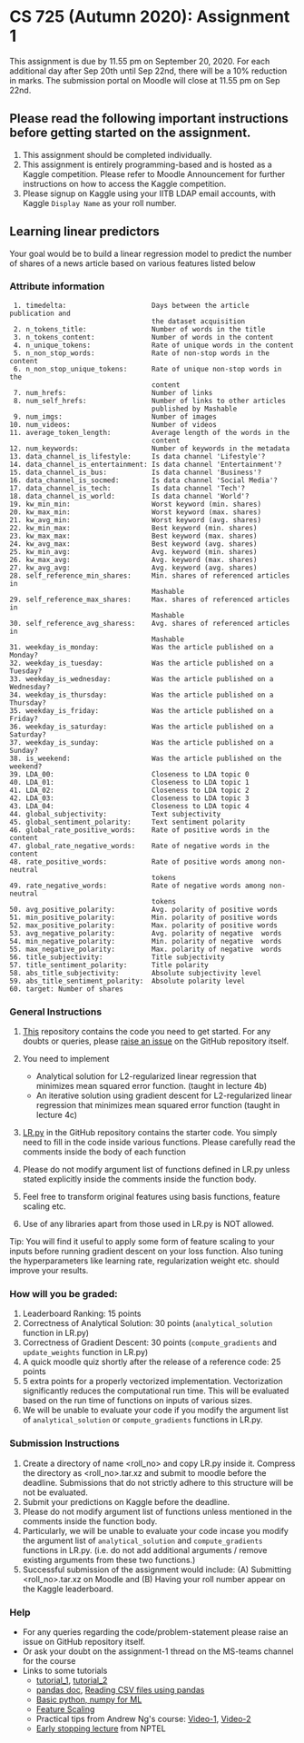 # CS 725 (Autumn 2020): Assignment 1

This assignment is due by 11.55 pm on September 20, 2020. For each additional day after Sep 20th until Sep 22nd, there will be a 10% reduction in marks. The submission portal on Moodle will close at 11.55 pm on Sep 22nd.

## Please read the following important instructions before getting started on the assignment.
1. This assignment should be completed individually.
2. This assignment is entirely programming-based and is hosted as a Kaggle competition. Please refer to Moodle Announcement for further instructions on how to access the Kaggle competition.
3. Please signup on Kaggle using your IITB LDAP email accounts, with Kaggle `Display Name` as your roll number. 


## Learning linear predictors
Your goal would be to build a linear regression model to predict the number of shares of a news article based on various features listed below

### Attribute information
	 1. timedelta:                     Days between the article publication and
	                                   the dataset acquisition
	 2. n_tokens_title:                Number of words in the title
	 3. n_tokens_content:              Number of words in the content
	 4. n_unique_tokens:               Rate of unique words in the content
	 5. n_non_stop_words:              Rate of non-stop words in the content
	 6. n_non_stop_unique_tokens:      Rate of unique non-stop words in the
	                                   content
	 7. num_hrefs:                     Number of links
	 8. num_self_hrefs:                Number of links to other articles
	                                   published by Mashable
	 9. num_imgs:                      Number of images
	10. num_videos:                    Number of videos
	11. average_token_length:          Average length of the words in the
	                                   content
	12. num_keywords:                  Number of keywords in the metadata
	13. data_channel_is_lifestyle:     Is data channel 'Lifestyle'?
	14. data_channel_is_entertainment: Is data channel 'Entertainment'?
	15. data_channel_is_bus:           Is data channel 'Business'?
	16. data_channel_is_socmed:        Is data channel 'Social Media'?
	17. data_channel_is_tech:          Is data channel 'Tech'?
	18. data_channel_is_world:         Is data channel 'World'?
	19. kw_min_min:                    Worst keyword (min. shares)
	20. kw_max_min:                    Worst keyword (max. shares)
	21. kw_avg_min:                    Worst keyword (avg. shares)
	22. kw_min_max:                    Best keyword (min. shares)
	23. kw_max_max:                    Best keyword (max. shares)
	24. kw_avg_max:                    Best keyword (avg. shares)
	25. kw_min_avg:                    Avg. keyword (min. shares)
	26. kw_max_avg:                    Avg. keyword (max. shares)
	27. kw_avg_avg:                    Avg. keyword (avg. shares)
	28. self_reference_min_shares:     Min. shares of referenced articles in
	                                   Mashable
	29. self_reference_max_shares:     Max. shares of referenced articles in
	                                   Mashable
	30. self_reference_avg_sharess:    Avg. shares of referenced articles in
	                                   Mashable
	31. weekday_is_monday:             Was the article published on a Monday?
	32. weekday_is_tuesday:            Was the article published on a Tuesday?
	33. weekday_is_wednesday:          Was the article published on a Wednesday?
	34. weekday_is_thursday:           Was the article published on a Thursday?
	35. weekday_is_friday:             Was the article published on a Friday?
	36. weekday_is_saturday:           Was the article published on a Saturday?
	37. weekday_is_sunday:             Was the article published on a Sunday?
	38. is_weekend:                    Was the article published on the weekend?
	39. LDA_00:                        Closeness to LDA topic 0
	40. LDA_01:                        Closeness to LDA topic 1
	41. LDA_02:                        Closeness to LDA topic 2
	42. LDA_03:                        Closeness to LDA topic 3
	43. LDA_04:                        Closeness to LDA topic 4
	44. global_subjectivity:           Text subjectivity
	45. global_sentiment_polarity:     Text sentiment polarity
	46. global_rate_positive_words:    Rate of positive words in the content
	47. global_rate_negative_words:    Rate of negative words in the content
	48. rate_positive_words:           Rate of positive words among non-neutral
	                                   tokens
	49. rate_negative_words:           Rate of negative words among non-neutral
	                                   tokens
	50. avg_positive_polarity:         Avg. polarity of positive words
	51. min_positive_polarity:         Min. polarity of positive words
	52. max_positive_polarity:         Max. polarity of positive words
	53. avg_negative_polarity:         Avg. polarity of negative  words
	54. min_negative_polarity:         Min. polarity of negative  words
	55. max_negative_polarity:         Max. polarity of negative  words
	56. title_subjectivity:            Title subjectivity
	57. title_sentiment_polarity:      Title polarity
	58. abs_title_subjectivity:        Absolute subjectivity level
	59. abs_title_sentiment_polarity:  Absolute polarity level
	60. target:	Number of shares

### General Instructions

1. [This](https://github.com/awasthiabhijeet/cs725-2020-assign1) repository contains the code you need to get started. For any doubts or queries, please [raise an issue](https://github.com/awasthiabhijeet/cs725-2020-assign1/issues) on the GitHub repository itself.

2. You need to implement
	- Analytical solution for L2-regularized linear regression that minimizes mean squared error function. (taught in lecture 4b)
	- An iterative solution using gradient descent for L2-regularized linear regression that minimizes mean squared error function (taught in lecture 4c)

3. [LR.py](https://github.com/awasthiabhijeet/cs725-2020-assign1/blob/master/LR.py) in the GitHub repository contains the starter code. You simply need to fill in the code inside various functions. Please carefully read the comments inside the body of each function 

4. Please do not modify argument list of functions defined in LR.py unless stated explicitly inside the comments inside the function body.

5. Feel free to transform original features using basis functions, feature scaling etc.

6. Use of any libraries apart from those used in LR.py is NOT allowed.

Tip: You will find it useful to apply some form of feature scaling to your inputs before running gradient descent on your loss function. Also tuning the hyperparameters like learning rate, regularization weight etc. should improve your results.



### How will you be graded:
1. Leaderboard Ranking: 15 points
2. Correctness of Analytical Solution: 30 points  (`analytical_solution` function in LR.py)
3. Correctness of Gradient Descent: 30 points (`compute_gradients` and `update_weights` function in LR.py)
4. A quick moodle quiz shortly after the release of a reference code: 25 points
5. 5 extra points for a properly vectorized implementation. Vectorization significantly reduces the computational run time. This will be evaluated based on the run time of functions on inputs of various sizes.
6. We will be unable to evaluate your code if you modify the argument list of `analytical_solution` or `compute_gradients` functions in LR.py. 

### Submission Instructions

1. Create a directory of name <roll_no> and copy LR.py inside it. Compress the directory as <roll_no>.tar.xz and submit to moodle before the deadline. Submissions that do not strictly adhere to this structure will be not be evaluated. 
2. Submit your predictions on Kaggle before the deadline.
3. Please do not modify argument list of functions unless mentioned in the comments inside the function body.
4. Particularly, we will be unable to evaluate your code incase you modify the argument list of `analytical_solution` and `compute_gradients` functions in LR.py. (i.e.  do not add additional arguments / remove existing arguments from these two functions.)
5. Successful submission of the assignment would include: (A) Submitting <roll_no>.tar.xz on Moodle and (B) Having your roll number appear on the Kaggle leaderboard.

### Help
* For any queries regarding the code/problem-statement please raise an issue on GitHub repository itself.
* Or ask your doubt on the assignment-1 thread on the MS-teams channel for the course
* Links to some tutorials
	- [tutorial_1](https://www.geeksforgeeks.org/vectorization-in-python/), [tutorial_2](https://realpython.com/numpy-array-programming/)
	- [pandas doc](https://pandas.pydata.org/pandas-docs/stable/reference/api/pandas.read_csv.html), [Reading CSV files using pandas](https://www.geeksforgeeks.org/python-read-csv-using-pandas-read_csv/)
	- [Basic python, numpy for ML](https://cs231n.github.io/python-numpy-tutorial/)
	- [Feature Scaling](https://en.wikipedia.org/wiki/Feature_scaling)
	- Practical tips from Andrew Ng's course: [Video-1](https://youtu.be/gV5fD8Xbwgk), [Video-2](https://youtu.be/zLRB4oupj6g)
	- [Early stopping lecture](https://youtu.be/zm5cqvfKO-o) from NPTEL


